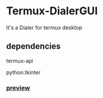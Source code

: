 # Termux-DialerGUI
It's a Dialer for termux desktop

## dependencies
termux-api

python.tkinter


### <a href="https://user-images.githubusercontent.com/25087943/112320210-3012a780-8c85-11eb-8066-f656e2997ed3.png">preview</a>
